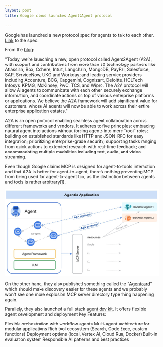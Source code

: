 ```yaml
---
layout: post
title: Google cloud launches Agent2Agent protocol 

---
```


Google has launched a new protocol spec for agents to talk to each other. [Link](https://github.com/google/A2A) to the spec. 

From the [blog](https://developers.googleblog.com/en/a2a-a-new-era-of-agent-interoperability/): 

"Today, we’re launching a new, open protocol called Agent2Agent (A2A), with support and contributions from more than 50 technology partners like Atlassian, Box, Cohere, Intuit, Langchain, MongoDB, PayPal, Salesforce, SAP, ServiceNow, UKG and Workday; and leading service providers including Accenture, BCG, Capgemini, Cognizant, Deloitte, HCLTech, Infosys, KPMG, McKinsey, PwC, TCS, and Wipro. The A2A protocol will allow AI agents to communicate with each other, securely exchange information, and coordinate actions on top of various enterprise platforms or applications. We believe the A2A framework will add significant value for customers, whose AI agents will now be able to work across their entire enterprise application estates."

A2A is an open protocol enabling seamless agent collaboration across different frameworks and vendors. It adheres to five principles: embracing natural agent interactions without forcing agents into mere "tool" roles; building on established standards like HTTP and JSON-RPC for easy integration; prioritizing enterprise-grade security; supporting tasks ranging from quick actions to extended research with real-time feedback; and accommodating multiple modalities including text, audio, and video streaming.

Even though Google claims MCP is designed for agent-to-tools interaction and that A2A is better for agent-to-agent, there’s nothing preventing MCP from being used for agent-to-agent too, as the distinction between agents and tools is rather arbitrary[[1]](https://x.com/jancurn/status/1910094901221683277). 
<div align = "center">
<img  src="/assets/files/agent1.png">
</div>

On the other hand, they also published something called the "[Agentcard](https://github.com/google/A2A/blob/main/demo/ui/utils/agent_card.py)" which should make discovery easier for these agents and we probably won't see one more explosion MCP server directory type thing happening again. 

Parallely, they also launched a full stack [agent dev kit](https://google.github.io/adk-docs/#what-is-agent-development-kit). It offers flexible agent development and deployment
Key Features:

Flexible orchestration with workflow agents
Multi-agent architecture for modular applications
Rich tool ecosystem (Search, Code Exec, custom functions)
Deployment options (local, Vertex AI, Cloud Run, Docker)
Built-in evaluation system
Responsible AI patterns and best practices